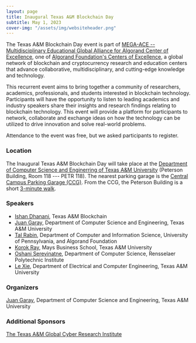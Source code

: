 ```yaml
---
layout: page
title: Inaugural Texas A&M Blockchain Day
subtitle: May 1, 2023
cover-img: "/assets/img/websiteheader.png"
---
```


The Texas A&M Blockchain Day event is part of [MEGA-ACE -- Multidisciplinary Educational Global Alliance for Algorand Center of Excellence](https://www.cs.purdue.edu/blockchain/research/mega-ace.html), one of [Algorand Foundation's Centers of Excellence](https://www.algorand.foundation/ace), a global network of blockchain and cryptocurrency research and education centers that advance collaborative, multidisciplinary, and cutting-edge knowledge and technology. 

This recurrent event aims to bring together a community of researchers, academics, professionals, and students interested in blockchain technology. Participants will have the opportunity to listen to leading academics and industry speakers share their insights and research findings relating to blockchain technology. This event will provide a platform for participants to network, collaborate and exchange ideas on how the technology can be utilized to drive innovation and solve real-world problems.

Attendance to the event was free, but we asked participants to register. 
<!-- [register](https://forms.gle/NztivVBvVWZFtMV79). -->

### Location

The Inaugural Texas A&M Blockchain Day will take place at the [Department of Computer Science and Enginerring of Texas A&M University](https://www.google.com/maps/place/Department+of+Computer+Science+%26+Engineering/@30.6160263,-96.3386016,15z/data=!4m6!3m5!1s0x86468396ffad01e7:0xcb0e43cf41903109!8m2!3d30.6160263!4d-96.3386016!16s%2Fg%2F12hqjy40d) (Peterson Building, Room 118 --- PETR 118). The nearest parking garage is the [Central Campus Parking Garage (CCG)](https://www.google.com/maps/place/Central+Campus+Parking+Garage+(CCG)/@30.6167129,-96.3374437,17z/data=!3m1!4b1!4m6!3m5!1s0x86468390b997fb1f:0xbfbcca6f419639e7!8m2!3d30.6167129!4d-96.3374437!16s%2Fg%2F11c7446qwd). From the CCG, the Peterson Building is a short [3-minute walk](https://www.google.com/maps/dir/Central+Campus+Parking+Garage+(CCG),+Spence+Street,+College+Station,+TX/Department+of+Computer+Science+%26+Engineering,+L.F.+Peterson+Building,+435+Nagle+St,+College+Station,+TX+77843/@30.6164207,-96.3405954,17z/data=!3m1!4b1!4m13!4m12!1m5!1m1!1s0x86468390b997fb1f:0xbfbcca6f419639e7!2m2!1d-96.3374197!2d30.6167022!1m5!1m1!1s0x86468396ffad01e7:0xcb0e43cf41903109!2m2!1d-96.3386016!2d30.6160263).

    
### Speakers

- [Ishan Dhanani](https://www.linkedin.com/in/ishandhanani/), Texas A&M Blockchain
- [Juan Garay](https://jagaray.com), Department of Computer Science and Engineering, Texas A&M University 
- [Tal Rabin](https://en.wikipedia.org/wiki/Tal_Rabin), Department of Computer and Information Science, University of Pennsylvania, and Algorand Foundation
- [Korok Ray](https://mays.tamu.edu/directory/korok/), Mays Business School, Texas A&M University
- [Oshani Serevinatne](https://faculty.rpi.edu/oshani-seneviratne), Department of Computer Science, Rensselaer Polytechnic Institute
- [Le Xie](https://gridx.engr.tamu.edu/), Department of Electrical and Computer Engineering, Texas A&M University


### Organizers

[Juan Garay](https://jagaray.com), Department of Computer Science and Engineering, Texas A&M University 

### Additional Sponsors
    
[The Texas A&M Global Cyber Research Institute](https://gcri.tamu.edu/)  
